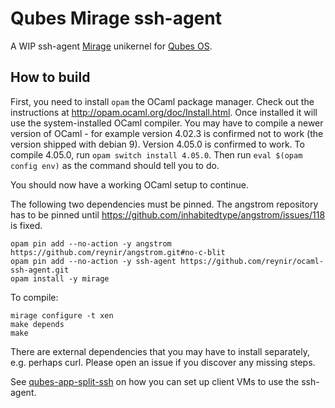 # Qubes Mirage ssh-agent

A WIP ssh-agent [Mirage](https://mirage.io/) unikernel for [Qubes OS](https://qubes-os.org/).

## How to build

First, you need to install `opam` the OCaml package manager. Check out the instructions at http://opam.ocaml.org/doc/Install.html.
Once installed it will use the system-installed OCaml compiler.
You may have to compile a newer version of OCaml - for example version 4.02.3 is confirmed not to work (the version shipped with debian 9). Version 4.05.0 is confirmed to work.
To compile 4.05.0, run `opam switch install 4.05.0`. Then run `eval $(opam config env)` as the command should tell you to do.

You should now have a working OCaml setup to continue.

The following two dependencies must be pinned.
The angstrom repository has to be pinned until https://github.com/inhabitedtype/angstrom/issues/118 is fixed.

    opam pin add --no-action -y angstrom https://github.com/reynir/angstrom.git#no-c-blit
    opam pin add --no-action -y ssh-agent https://github.com/reynir/ocaml-ssh-agent.git
    opam install -y mirage

To compile:

    mirage configure -t xen
    make depends
    make

There are external dependencies that you may have to install separately, e.g. perhaps curl. Please open an issue if you discover any missing steps.

See [qubes-app-split-ssh](https://github.com/henn/qubes-app-split-ssh) on how you can set up client VMs to use the ssh-agent.
